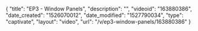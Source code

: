 {
    "title": "EP3 - Window Panels",
    "description": "",
    "videoid": "163880386",
    "date_created": "1526070012",
    "date_modified": "1527790034",
    "type": "captivate",
    "layout": "video",
    "url": "\/v\/ep3-window-panels\/163880386"
}